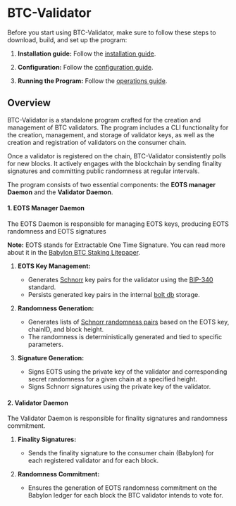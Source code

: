 # BTC-Validator

Before you start using BTC-Validator, make sure to follow these steps to download, build, and set up the program:

1. **Installation guide:** Follow the [installation guide](docs/installation.md).

2. **Configuration:** Follow the  [configuration guide](docs/configuration.md).

3. **Running the Program:** Follow the [operations guide](docs/operations.md).

## Overview

BTC-Validator is a standalone program crafted for the creation and management of BTC validators. 
The program includes a CLI functionality for the creation, management, and storage of validator keys, as well as the creation and registration of validators on the consumer chain.

Once a validator is registered on the chain, BTC-Validator consistently polls for new blocks. It actively engages 
with the blockchain by sending finality signatures and committing public randomness at regular intervals.

The program consists of two essential components: the **EOTS manager Daemon** and the **Validator Daemon**.

#### 1. EOTS Manager Daemon
The EOTS Daemon is responsible for managing EOTS keys, producing EOTS randomness 
and EOTS signatures

**Note:** EOTS stands for Extractable One Time Signature. You can read more about it in the [Babylon BTC 
Staking Litepaper](https://docs.babylonchain.io/assets/files/btc_staking_litepaper-32bfea0c243773f0bfac63e148387aef.pdf).

1. **EOTS Key Management:**
    - Generates [Schnorr](https://en.wikipedia.org/wiki/Schnorr_signature) key pairs for the validator using the 
      [BIP-340](https://github.com/bitcoin/bips/blob/master/bip-0340.mediawiki) standard.
    - Persists generated key pairs in the internal [bolt db](https://github.com/etcd-io/bbolt) storage.

2. **Randomness Generation:**
    - Generates lists of [Schnorr randomness pairs](https://www.researchgate.net/publication/222835548_Schnorr_Randomness) based on the EOTS key, chainID, and block height.
    - The randomness is deterministically generated and tied to specific parameters.

3. **Signature Generation:**
    - Signs EOTS using the private key of the validator and corresponding secret randomness for a given chain at a specified height.
    - Signs Schnorr signatures using the private key of the validator.

#### 2. Validator Daemon

The Validator Daemon is responsible for finality signatures and randomness commitment.

1. **Finality Signatures:**
    - Sends the finality signature to the consumer chain (Babylon) for each registered validator and for each block.

2. **Randomness Commitment:**
    - Ensures the generation of EOTS randomness commitment on the Babylon ledger for each block the BTC validator intends to vote for.
